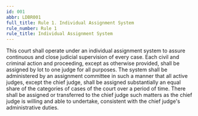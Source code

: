 ```yaml
---
id: 001
abbr: LDBR001
full_title: Rule 1. Individual Assignment System
rule_number: Rule 1
rule_title: Individual Assignment System
---
```


This court shall operate under an individual assignment system to assure continuous and
close judicial supervision of every case. Each civil and criminal action and proceeding, except as
otherwise provided, shall be assigned by lot to one judge for all purposes. The system shall be
administered by an assignment committee in such a manner that all active judges, except the chief
judge, shall be assigned substantially an equal share of the categories of cases of the court over a
period of time. There shall be assigned or transferred to the chief judge such matters as the chief
judge is willing and able to undertake, consistent with the chief judge's administrative duties.